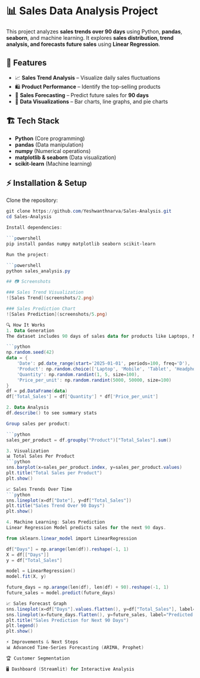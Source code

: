 # 📊 Sales Data Analysis Project

This project analyzes **sales trends over 90 days** using Python, **pandas**, **seaborn**, and machine learning. It explores **sales distribution, trend analysis, and forecasts future sales** using **Linear Regression**.

## 🔹 Features
- 📈 **Sales Trend Analysis** – Visualize daily sales fluctuations
- 🛍️ **Product Performance** – Identify the top-selling products
- 🔮 **Sales Forecasting** – Predict future sales for **90 days**
- 🎨 **Data Visualizations** – Bar charts, line graphs, and pie charts

## 🏗️ Tech Stack
- **Python** (Core programming)
- **pandas** (Data manipulation)
- **numpy** (Numerical operations)
- **matplotlib & seaborn** (Data visualization)
- **scikit-learn** (Machine learning)

## ⚡ Installation & Setup
Clone the repository:
```powershell
git clone https://github.com/Yeshwanthnarva/Sales-Analysis.git
cd Sales-Analysis

Install dependencies:

```powershell
pip install pandas numpy matplotlib seaborn scikit-learn

Run the project:

```powershell
python sales_analysis.py

## 📷 Screenshots

### Sales Trend Visualization  
![Sales Trend](screenshots/2.png)

### Sales Prediction Chart  
![Sales Prediction](screenshots/5.png)

🔍 How It Works
1. Data Generation
The dataset includes 90 days of sales data for products like Laptops, Mobiles, Tablets, and Headphones.

```python
np.random.seed(42)
data = {
    'Date': pd.date_range(start='2025-01-01', periods=100, freq='D'),
    'Product': np.random.choice(['Laptop', 'Mobile', 'Tablet', 'Headphones'], 100),
    'Quantity': np.random.randint(1, 5, size=100),
    'Price_per_unit': np.random.randint(5000, 50000, size=100)
}
df = pd.DataFrame(data)
df['Total_Sales'] = df['Quantity'] * df['Price_per_unit']

2. Data Analysis
df.describe() to see summary stats

Group sales per product:

```python
sales_per_product = df.groupby("Product")["Total_Sales"].sum()

3. Visualization
📊 Total Sales Per Product
```python
sns.barplot(x=sales_per_product.index, y=sales_per_product.values)
plt.title("Total Sales per Product")
plt.show()

📈 Sales Trends Over Time
```python
sns.lineplot(x=df["Date"], y=df["Total_Sales"])
plt.title("Sales Trend Over 90 Days")
plt.show()

4. Machine Learning: Sales Prediction
Linear Regression Model predicts sales for the next 90 days.

from sklearn.linear_model import LinearRegression

df["Days"] = np.arange(len(df)).reshape(-1, 1)
X = df[["Days"]]
y = df["Total_Sales"]

model = LinearRegression()
model.fit(X, y)

future_days = np.arange(len(df), len(df) + 90).reshape(-1, 1)
future_sales = model.predict(future_days)

📈 Sales Forecast Graph
sns.lineplot(x=df["Days"].values.flatten(), y=df["Total_Sales"], label="Actual Sales")
sns.lineplot(x=future_days.flatten(), y=future_sales, label="Predicted Sales", linestyle="dashed")
plt.title("Sales Prediction for Next 90 Days")
plt.legend()
plt.show()

⚡ Improvements & Next Steps
📊 Advanced Time-Series Forecasting (ARIMA, Prophet)

🏆 Customer Segmentation

🖥️ Dashboard (Streamlit) for Interactive Analysis